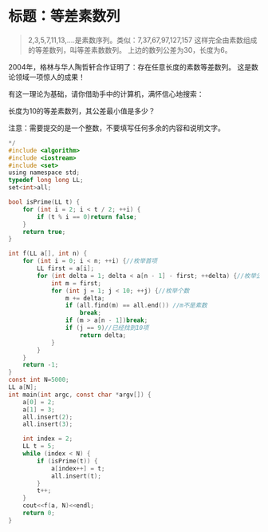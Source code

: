 # 标题：等差素数列

> 2,3,5,7,11,13,....是素数序列。类似：7,37,67,97,127,157 这样完全由素数组成的等差数列，叫等差素数数列。
上边的数列公差为30，长度为6。

2004年，格林与华人陶哲轩合作证明了：存在任意长度的素数等差数列。
这是数论领域一项惊人的成果！

有这一理论为基础，请你借助手中的计算机，满怀信心地搜索：

长度为10的等差素数列，其公差最小值是多少？

注意：需要提交的是一个整数，不要填写任何多余的内容和说明文字。

```c
*/
#include <algorithm>
#include <iostream>
#include <set>
using namespace std;
typedef long long LL;
set<int>all;

bool isPrime(LL t) {
    for (int i = 2; i < t / 2; ++i) {
        if (t % i == 0)return false;
    }
    return true;
}

int f(LL a[], int n) {
    for (int i = 0; i < n; ++i) {//枚举首项
        LL first = a[i];
        for (int delta = 1; delta < a[n - 1] - first; ++delta) {//枚举公差
            int m = first;
            for (int j = 1; j < 10; ++j) {//枚举个数
                m += delta;
                if (all.find(m) == all.end()) //m不是素数
                    break;
                if (m > a[n - 1])break;
                if (j == 9)//已经找到10项
                    return delta;
            }
        }
    }
    return -1;
}
const int N=5000;
LL a[N];
int main(int argc, const char *argv[]) {
    a[0] = 2;
    a[1] = 3;
    all.insert(2);
    all.insert(3);

    int index = 2;
    LL t = 5;
    while (index < N) {
        if (isPrime(t)) {
            a[index++] = t;
            all.insert(t);
        }
        t++;
    }
    cout<<f(a, N)<<endl;
    return 0;
}
```
